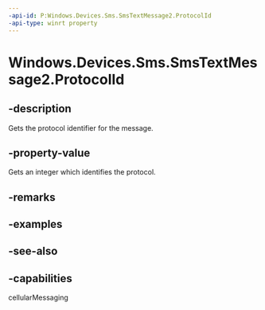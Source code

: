 ```yaml
---
-api-id: P:Windows.Devices.Sms.SmsTextMessage2.ProtocolId
-api-type: winrt property
---
```


<!-- Property syntax
public int ProtocolId { get; }
-->

# Windows.Devices.Sms.SmsTextMessage2.ProtocolId

## -description
Gets the protocol identifier for the message.

## -property-value
Gets an integer which identifies the protocol.

## -remarks

## -examples

## -see-also


## -capabilities
cellularMessaging